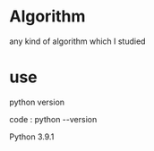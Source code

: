 # Algorithm
any kind of algorithm which I studied


# use
python version

code : python --version

Python 3.9.1

